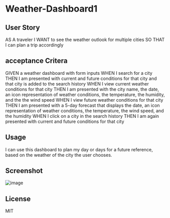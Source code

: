 # Weather-Dashboard1


## User Story

AS A traveler
I WANT to see the weather outlook for multiple cities
SO THAT I can plan a trip accordingly


## acceptance Critera 
GIVEN a weather dashboard with form inputs
WHEN I search for a city
THEN I am presented with current and future conditions for that city and that city is added to the search history
WHEN I view current weather conditions for that city
THEN I am presented with the city name, the date, an icon representation of weather conditions, the temperature, the humidity, and the the wind speed
WHEN I view future weather conditions for that city
THEN I am presented with a 5-day forecast that displays the date, an icon representation of weather conditions, the temperature, the wind speed, and the humidity
WHEN I click on a city in the search history
THEN I am again presented with current and future conditions for that city


## Usage 


I can use this dashboard to plan my day or days for a future reference, based on the weather of the city the user chooses.


## Screenshot
![image](https://github.com/AlvinJoyner/Weather-Dashboard1/assets/124743421/6809f74c-5ec7-46ce-a881-529f7a6c7f6f)



## License

MIT 




##